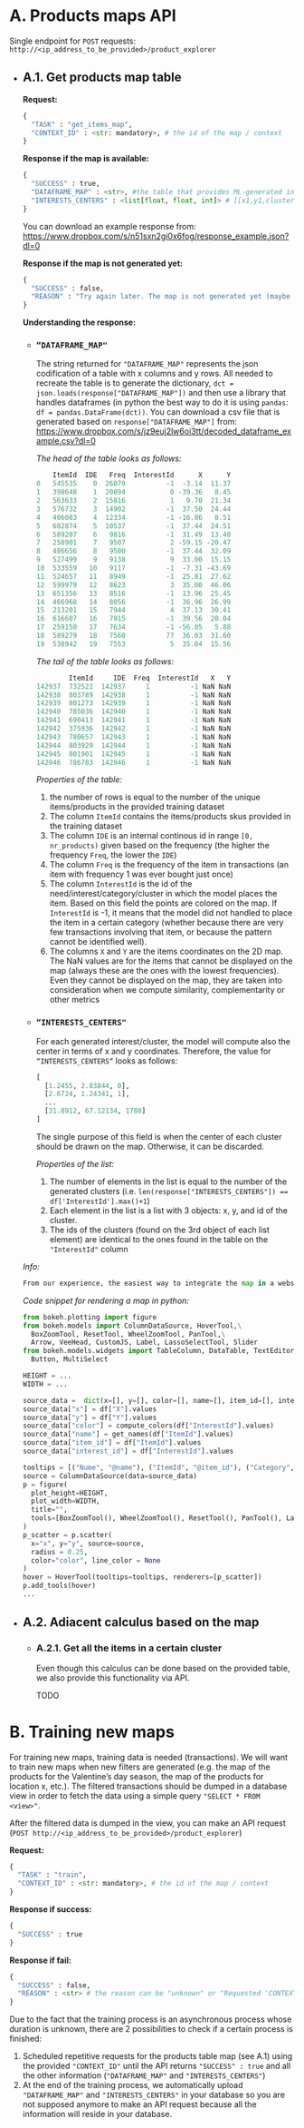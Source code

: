 # A. Products maps API #

Single endpoint for `POST` requests: `http://<ip_address_to_be_provided>/product_explorer`

* ## A.1\. Get products map table
  **Request:**
  ```python
  {
    "TASK" : "get_items_map",
    "CONTEXT_ID" : <str: mandatory>, # the id of the map / context
  }
  ```
  
  **Response if the map is available:**
  ```python
  {
    "SUCCESS" : true,
    "DATAFRAME_MAP" : <str>, #the table that provides ML-generated information about the products
    "INTERESTS_CENTERS" : <list[float, float, int]> # [[x1,y1,cluster1], [x2,y2,cluster2], ...]
  }
  ```
  You can download an example response from: https://www.dropbox.com/s/n51sxn2gi0x6fog/response_example.json?dl=0
  
  **Response if the map is not generated yet:**
  ```python
  {
    "SUCCESS" : false,
    "REASON" : "Try again later. The map is not generated yet (maybe there is a trraining in progress)"
  }
  ```
  
  **Understanding the response:**
    * ### `“DATAFRAME_MAP"`
      The string returned for `"DATAFRAME_MAP"` represents the json codification of a table with x columns and y rows. All needed to recreate the table is to generate the dictionary,  `dct = json.loads(response["DATAFRAME_MAP"])` and then use a library that handles dataframes (in python the best way to do it is using `pandas`: `df = pandas.DataFrame(dct))`. You can download a csv file that is generated based on `response["DATAFRAME_MAP"]` from: https://www.dropbox.com/s/jz9euj2lw6oi3tt/decoded_dataframe_example.csv?dl=0
      
      _The head of the table looks as follows:_
      ```python
          ItemId  IDE   Freq  InterestId      X      Y
      0   545535    0  26079          -1  -3.14  11.37
      1   398648    1  20894           0 -39.36   8.45
      2   563633    2  15816           1   9.70  21.34
      3   576732    3  14902          -1  37.50  24.44
      4   406083    4  12334          -1 -16.86   8.51
      5   602874    5  10537          -1  37.44  24.51
      6   589207    6   9816          -1  31.49  13.40
      7   258901    7   9507           2 -59.15 -20.47
      8   486656    8   9500          -1  37.44  32.09
      9   527499    9   9138           9  33.00  15.15
      10  533559   10   9117          -1  -7.31 -43.69
      11  524657   11   8949          -1  25.81  27.62
      12  599979   12   8623           3  35.00  46.06
      13  651356   13   8516          -1  13.96  25.45
      14  466968   14   8056          -1  36.96  26.99
      15  213201   15   7944           4  37.13  30.41
      16  616607   16   7915          -1  39.56  20.04
      17  259150   17   7634          -1 -56.05   5.88
      18  589279   18   7560          77  36.03  31.60
      19  538942   19   7553           5  35.04  15.56
      ```
      
      _The tail of the table looks as follows:_
      ```python
              ItemId     IDE  Freq  InterestId   X   Y
      142937  732521  142937     1          -1 NaN NaN
      142938  803789  142938     1          -1 NaN NaN
      142939  801273  142939     1          -1 NaN NaN
      142940  785036  142940     1          -1 NaN NaN
      142941  690413  142941     1          -1 NaN NaN
      142942  375936  142942     1          -1 NaN NaN
      142943  780657  142943     1          -1 NaN NaN
      142944  803929  142944     1          -1 NaN NaN
      142945  801901  142945     1          -1 NaN NaN
      142946  786783  142946     1          -1 NaN NaN
      ```
      
      _Properties of the table:_ 
      1. the number of rows is equal to the number of the unique items/products in the provided training dataset
      2. The column `ItemId` contains the items/products skus provided in the training dataset
      3. The column `IDE` is an internal continous id in range `[0, nr_products)` given based on the frequency (the higher the frequency `Freq`, the lower the `IDE`)
      4. The column `Freq` is the frequency of the item in transactions (an item with frequency 1 was ever bought just once)
      5. The column `InterestId` is the id of the need/interest/category/cluster in which the model places the item. Based on this field the points are colored on the map. If `InterestId` is -1, it means that the model did not handled to place the item in a certain category (whether because there are very few transactions involving that item, or because the pattern cannot be identified well).
      6. The columns `X` and `Y` are the items coordinates on the 2D map. The NaN values are for the items that cannot be displayed on the map (always these are the ones with the lowest frequencies). Even they cannot be displayed on the map, they are taken into consideration when we compute similarity, complementarity or other metrics

   * ### `“INTERESTS_CENTERS"`

     For each generated interest/cluster, the model will compute also the center in terms of x and y coordinates. Therefore, the value for `“INTERESTS_CENTERS“` looks as follows:
     
     ```python
     [
       [1.2455, 2.83844, 0],
       [2.6724, 1.24341, 1],
       ...
       [31.8912, 67.12134, 1788]
     ]
     ```
     
     The single purpose of this field is when the center of each cluster should be drawn on the map. Otherwise, it can be discarded.
     
     _Properties of the list:_ 
     1. The number of elements in the list is equal to the number of the generated clusters (i.e. `len(response["INTERESTS_CENTERS"]) == df['InterestId'].max()+1`)
     2. Each element in the list is a list with 3 objects: x, y, and id of the cluster.
     3. The ids of the clusters (found on the 3rd object of each list element) are identical to the ones found in the table on the `"InterestId"` column

    
   _Info:_ 
   ```python
   From our experience, the easiest way to integrate the map in a website is using bokeh: https://docs.bokeh.org/en/latest/docs/user_guide/bokehjs.html
   ```
     
   _Code snippet for rendering a map in python:_
   ```python
   from bokeh.plotting import figure
   from bokeh.models import ColumnDataSource, HoverTool,\
     BoxZoomTool, ResetTool, WheelZoomTool, PanTool,\
     Arrow, VeeHead, CustomJS, Label, LassoSelectTool, Slider
   from bokeh.models.widgets import TableColumn, DataTable, TextEditor,\
     Button, MultiSelect

   HEIGHT = ...
   WIDTH = ...

   source_data =  dict(x=[], y=[], color=[], name=[], item_id=[], interest_id=[])
   source_data["x"] = df["X"].values
   source_data["y"] = df["Y"].values
   source_data["color"] = compute_colors(df["InterestId"].values)
   source_data["name"] = get_names(df["ItemId"].values)
   source_data["item_id"] = df["ItemId"].values
   source_data["interest_id"] = df["InterestId"].values

   tooltips = [("Nume", "@name"), ("ItemId", "@item_id"), ("Category", "@interest_id")]
   source = ColumnDataSource(data=source_data)
   p = figure(
     plot_height=HEIGHT,
     plot_width=WIDTH,
     title="",
     tools=[BoxZoomTool(), WheelZoomTool(), ResetTool(), PanTool(), LassoSelectTool()]
   )
   p_scatter = p.scatter(
     x="x", y="y", source=source,
     radius = 0.25,
     color="color", line_color = None
   )
   hover = HoverTool(tooltips=tooltips, renderers=[p_scatter])
   p.add_tools(hover)
   ...
   ```
     
* ## A.2\. Adiacent calculus based on the map
  * ### A.2.1\. Get all the items in a certain cluster
    Even though this calculus can be done based on the provided table, we also provide this functionality via API. 
   
    TODO
     

# B. Training new maps #
  For training new maps, training data is needed (transactions). We will want to train new maps when new filters are generated (e.g. the map of the products for the Valentine’s day season, the map of the products for location x, etc.). The filtered transactions should be dumped in a database view in order to fetch the data using a simple query `"SELECT * FROM <view>"`.
 
After the filtered data is dumped in the view, you can make an API request (`POST http://<ip_address_to_be_provided>/product_explorer`)

  **Request:**
  ```python
  {
    "TASK" : "train",
    "CONTEXT_ID" : <str: mandatory>, # the id of the map / context
  }
  ```
  
  **Response if success:**
  ```python
  {
    "SUCCESS" : true
  }
  ```
  
  **Response if fail:**
  ```python
  {
    "SUCCESS" : false,
    "REASON" : <str> # the reason can be "unknown" or "Requested 'CONTEXT_ID' already exists"
  }
  ```
  
  Due to the fact that the training process is an asynchronous process whose duration is unknown, there are 2 possibilities to check if a certain process is finished:
   1. Scheduled repetitive requests for the products table map (see A.1) using the provided `"CONTEXT_ID"` until the API returns `"SUCCESS" : true` and all the other information (`"DATAFRAME_MAP"` and `"INTERESTS_CENTERS"`)
   2. At the end of the training process, we automatically upload `"DATAFRAME_MAP"` and `"INTERESTS_CENTERS"` in your database so you are not supposed anymore to make an API request because all the information will reside in your database.
  
  
